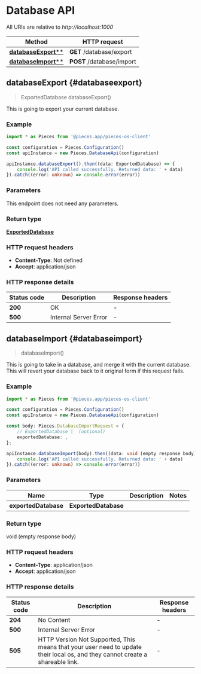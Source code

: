 # Database API

All URIs are relative to *http://localhost:1000*

Method | HTTP request
------------- | -------------
[**databaseExport****](DatabaseApi#databaseexport) | **GET** /database/export
[**databaseImport****](DatabaseApi#databaseimport) | **POST** /database/import


## **databaseExport** {#databaseexport}
> ExportedDatabase databaseExport()

This is going to export your current database.

### Example

```typescript
import * as Pieces from '@pieces.app/pieces-os-client'

const configuration = Pieces.Configuration()
const apiInstance = new Pieces.DatabaseApi(configuration)

apiInstance.databaseExport().then((data: ExportedDatabase) => {
    console.log('API called successfully. Returned data: ' + data)
}).catch((error: unknown) => console.error(error))
```

### Parameters
This endpoint does not need any parameters.


### Return type

[**ExportedDatabase**](../models/ExportedDatabase)

### HTTP request headers

- **Content-Type**: Not defined
- **Accept**: application/json


### HTTP response details
| Status code | Description | Response headers
|-------------|-------------|------------------
**200** | OK |  -  |
**500** | Internal Server Error |  -  |

## **databaseImport** {#databaseimport}
> databaseImport()

This is going to take in a database, and merge it with the current database. This will revert your database back to it original form if this request fails.

### Example

```typescript
import * as Pieces from '@pieces.app/pieces-os-client'

const configuration = Pieces.Configuration()
const apiInstance = new Pieces.DatabaseApi(configuration)

const body: Pieces.DatabaseImportRequest = {
    // ExportedDatabase |  (optional)
    exportedDatabase: ,
};

apiInstance.databaseImport(body).then((data: void (empty response body)) => {
    console.log('API called successfully. Returned data: ' + data)
}).catch((error: unknown) => console.error(error))
```

### Parameters

Name | Type | Description  | Notes
------------- | ------------- | ------------- | -------------
 **exportedDatabase** | **ExportedDatabase**|  |


### Return type

void (empty response body)

### HTTP request headers

- **Content-Type**: application/json
- **Accept**: application/json


### HTTP response details
| Status code | Description | Response headers
|-------------|-------------|------------------
**204** | No Content |  -  |
**500** | Internal Server Error |  -  |
**505** | HTTP Version Not Supported, This means that your user need to update their local os, and they cannot create a shareable link. |  -  |


